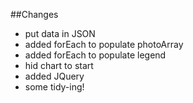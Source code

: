 ##Changes
- put data in JSON
- added forEach to populate photoArray
- added forEach to populate legend
- hid chart to start
- added JQuery
- some tidy-ing!
